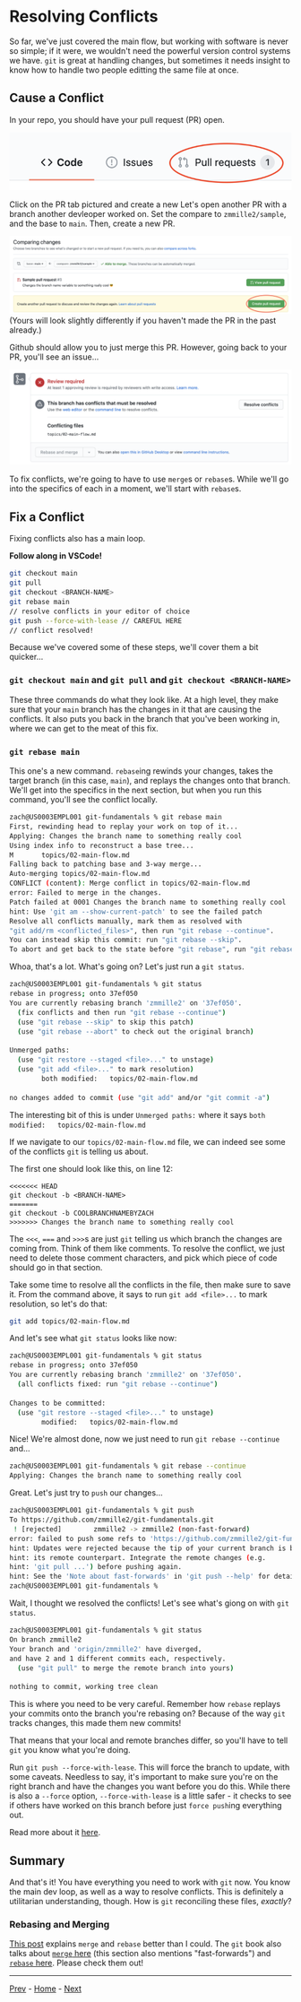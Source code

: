 # Resolving Conflicts
So far, we've just covered the main flow, but working with software is never so simple; if it were, we wouldn't need the powerful version control systems we have.
`git` is great at handling changes, but sometimes it needs insight to know how to handle two people editting the same file at once.

## Cause a Conflict
In your repo, you should have your pull request (PR) open.

![The Github ribbon with 1 Pull Request.](../resources/active-pr.png)

Click on the PR tab pictured and create a new 
Let's open another PR with a branch another devleoper worked on.
Set the compare to `zmmille2/sample`, and the base to `main`.
Then, create a new PR.

![The comparing changes page.](../resources/new-pr.png)
(Yours will look slightly differently if you haven't made the PR in the past already.)

Github should allow you to just merge this PR.
However, going back to your PR, you'll see an issue...

![There is a conflict, as these two changes touch the same lines in the same file.](../resources/confict.png)

To fix conflicts, we're going to have to use `merge`s or `rebase`s.
While we'll go into the specifics of each in a moment, we'll start with `rebase`s.

## Fix a Conflict

Fixing conflicts also has a main loop.

**Follow along in VSCode!**

```bash
git checkout main
git pull
git checkout <BRANCH-NAME>
git rebase main
// resolve conflicts in your editor of choice
git push --force-with-lease // CAREFUL HERE
// conflict resolved!
```

Because we've covered some of these steps, we'll cover them a bit quicker...

### `git checkout main` and `git pull` and `git checkout <BRANCH-NAME>`
These three commands do what they look like.
At a high level, they make sure that your `main` branch has the changes in it that are causing the conflicts.
It also puts you back in the branch that you've been working in, where we can get to the meat of this fix.

### `git rebase main`
This one's a new command.
`rebase`ing rewinds your changes, takes the target branch (in this case, `main`), and replays the changes onto that branch.
We'll get into the specifics in the next section, but when you run this command, you'll see the conflict locally.

```bash
zach@US0003EMPL001 git-fundamentals % git rebase main
First, rewinding head to replay your work on top of it...
Applying: Changes the branch name to something really cool
Using index info to reconstruct a base tree...
M       topics/02-main-flow.md
Falling back to patching base and 3-way merge...
Auto-merging topics/02-main-flow.md
CONFLICT (content): Merge conflict in topics/02-main-flow.md
error: Failed to merge in the changes.
Patch failed at 0001 Changes the branch name to something really cool
hint: Use 'git am --show-current-patch' to see the failed patch
Resolve all conflicts manually, mark them as resolved with
"git add/rm <conflicted_files>", then run "git rebase --continue".
You can instead skip this commit: run "git rebase --skip".
To abort and get back to the state before "git rebase", run "git rebase --abort".
```

Whoa, that's a lot.
What's going on?
Let's just run a `git status`.

```bash
zach@US0003EMPL001 git-fundamentals % git status                                                  
rebase in progress; onto 37ef050
You are currently rebasing branch 'zmmille2' on '37ef050'.
  (fix conflicts and then run "git rebase --continue")
  (use "git rebase --skip" to skip this patch)
  (use "git rebase --abort" to check out the original branch)

Unmerged paths:
  (use "git restore --staged <file>..." to unstage)
  (use "git add <file>..." to mark resolution)
        both modified:   topics/02-main-flow.md

no changes added to commit (use "git add" and/or "git commit -a")
```

The interesting bit of this is under `Unmerged paths:` where it says `both modified:   topics/02-main-flow.md`

If we navigate to our `topics/02-main-flow.md` file, we can indeed see some of the conflicts `git` is telling us about.

The first one should look like this, on line 12:
```
<<<<<<< HEAD
git checkout -b <BRANCH-NAME>
=======
git checkout -b COOLBRANCHNAMEBYZACH
>>>>>>> Changes the branch name to something really cool
```

The `<<<`, `===` and `>>>`s are just `git` telling us which branch the changes are coming from.
Think of them like comments.
To resolve the conflict, we just need to delete those comment characters, and pick which piece of code should go in that section.

Take some time to resolve all the conflicts in the file, then make sure to save it.
From the command above, it says to run `git add <file>...` to mark resolution, so let's do that:

```bash
git add topics/02-main-flow.md
```

And let's see what `git status` looks like now:

```bash
zach@US0003EMPL001 git-fundamentals % git status
rebase in progress; onto 37ef050
You are currently rebasing branch 'zmmille2' on '37ef050'.
  (all conflicts fixed: run "git rebase --continue")

Changes to be committed:
  (use "git restore --staged <file>..." to unstage)
        modified:   topics/02-main-flow.md
```

Nice!
We're almost done, now we just need to run `git rebase --continue` and...

```bash
zach@US0003EMPL001 git-fundamentals % git rebase --continue
Applying: Changes the branch name to something really cool
```

Great.
Let's just try to `push` our changes...

```bash
zach@US0003EMPL001 git-fundamentals % git push
To https://github.com/zmmille2/git-fundamentals.git
 ! [rejected]        zmmille2 -> zmmille2 (non-fast-forward)
error: failed to push some refs to 'https://github.com/zmmille2/git-fundamentals.git'
hint: Updates were rejected because the tip of your current branch is behind
hint: its remote counterpart. Integrate the remote changes (e.g.
hint: 'git pull ...') before pushing again.
hint: See the 'Note about fast-forwards' in 'git push --help' for details.
zach@US0003EMPL001 git-fundamentals %
```

Wait, I thought we resolved the conflicts!
Let's see what's giong on with `git status`.

```bash
zach@US0003EMPL001 git-fundamentals % git status
On branch zmmille2
Your branch and 'origin/zmmille2' have diverged,
and have 2 and 1 different commits each, respectively.
  (use "git pull" to merge the remote branch into yours)

nothing to commit, working tree clean
```

This is where you need to be very careful.
Remember how `rebase` replays your commits onto the branch you're rebasing on?
Because of the way `git` tracks changes, this made them new commits!

That means that your local and remote branches differ, so you'll have to tell `git` you know what you're doing.

Run `git push --force-with-lease`.
This will force the branch to update, with some caveats.
Needless to say, it's important to make sure you're on the right branch and have the changes you want before you do this.
While there is also a `--force` option, `--force-with-lease` is a little safer - it checks to see if others have worked on this branch before just `force push`ing everything out.

Read more about it [here](http://weiqingtoh.github.io/force-with-lease/).

## Summary
And that's it!
You have everything you need to work with `git` now.
You know the main dev loop, as well as a way to resolve conflicts.
This is definitely a utilitarian understanding, though.
How is `git` reconciling these files, _exactly_?

### Rebasing and Merging

[This post](https://www.atlassian.com/git/tutorials/merging-vs-rebasing) explains `merge` and `rebase` better than I could.
The `git` book also talks about [`merge` here](https://www.git-scm.com/book/en/v2/Git-Branching-Basic-Branching-and-Merging) (this section also mentions "fast-forwards") and [`rebase` here](https://www.git-scm.com/book/en/v2/Git-Branching-Rebasing).
Please check them out!

---
[Prev](02-main-flow.md) - [Home](../README.md) - [Next](04-thanks.md)
